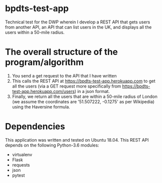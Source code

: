 # bpdts-test-app
Technical test for the DWP wherein I develop a REST API that gets users from another API, an API that can list users in the UK, and displays all the users within a 50-mile radius.

# The overall structure of the program/algorithm
1) You send a get request to the API that I have written
2) This calls the REST API at https://bpdts-test-app.herokuapp.com to get all the users (via a GET request more specifically from https://bpdts-test-app.herokuapp.com/users) in a json format. 
3) Finally, we return all the users that are within a 50-mile radius of London (we assume the coordinates are '51.507222, -0.1275' as per Wikipedia) using the Haversine formula. 

# Dependencies
This application was written and tested on Ubuntu 18.04. 
This REST API depends on the following Python-3.6 modules:
- virtualenv
- Flask
- requests
- json
- pytest